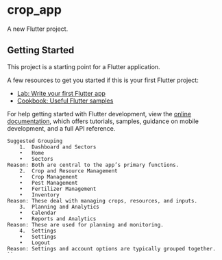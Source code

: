 # crop_app

A new Flutter project.

## Getting Started

This project is a starting point for a Flutter application.

A few resources to get you started if this is your first Flutter project:

- [Lab: Write your first Flutter app](https://docs.flutter.dev/get-started/codelab)
- [Cookbook: Useful Flutter samples](https://docs.flutter.dev/cookbook)

For help getting started with Flutter development, view the
[online documentation](https://docs.flutter.dev/), which offers tutorials,
samples, guidance on mobile development, and a full API reference.




```
Suggested Grouping
	1.	Dashboard and Sectors
	•	Home
	•	Sectors
Reason: Both are central to the app’s primary functions.
	2.	Crop and Resource Management
	•	Crop Management
	•	Pest Management
	•	Fertilizer Management
	•	Inventory
Reason: These deal with managing crops, resources, and inputs.
	3.	Planning and Analytics
	•	Calendar
	•	Reports and Analytics
Reason: These are used for planning and monitoring.
	4.	Settings
	•	Settings
	•	Logout
Reason: Settings and account options are typically grouped together.
``